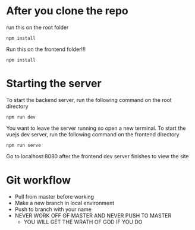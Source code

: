 # After you clone the repo
run this on the root folder
```
npm install
```

Run this on the frontend folder!!!
```
npm install
```

# Starting the server
To start the backend server, run the following command on the root directory
```
npm run dev
```
You want to leave the server running so open a new terminal.
To start the vuejs dev server, run the following command on the frontend directory
```
npm run serve
```
Go to localhost:8080 after the frontend dev server finishes to view the site

# Git workflow
- Pull from master before working
- Make a new branch in local environment
- Push to branch with your name
- NEVER WORK OFF OF MASTER AND NEVER PUSH TO MASTER 
  - YOU WILL GET THE WRATH OF GOD IF YOU DO
